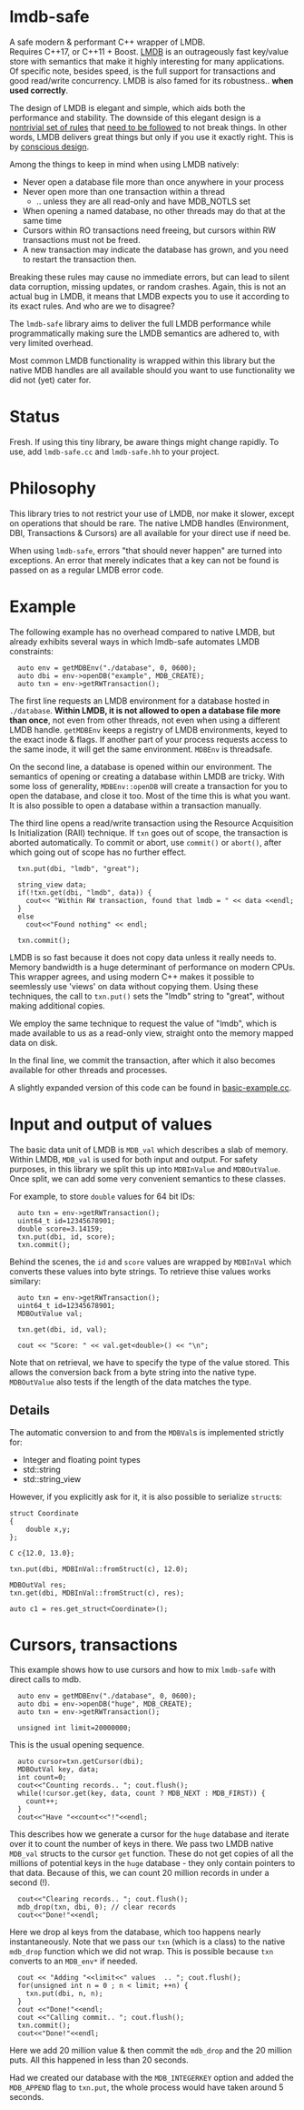 # lmdb-safe
A safe modern & performant C++ wrapper of LMDB.  
Requires C++17, or C++11 + Boost.
[LMDB](http://www.lmdb.tech/doc/index.html) is an outrageously fast
key/value store with semantics that make it highly interesting for many
applications.  Of specific note, besides speed, is the full support for
transactions and good read/write concurrency.  LMDB is also famed for its
robustness..  **when used correctly**.

The design of LMDB is elegant and simple, which aids both the performance
and stability. The downside of this elegant design is a [nontrivial set of
rules](http://www.lmdb.tech/doc/starting.html)
that [need to be followed](http://www.lmdb.tech/doc/group__mdb.html) to not break things. In other words, LMDB delivers
great things but only if you use it exactly right. This is by [conscious
design](https://twitter.com/hyc_symas/status/1056168832606392320). 

Among the things to keep in mind when using LMDB natively:

 * Never open a database file more than once anywhere in your process
 * Never open more than one transaction within a thread
   * .. unless they are all read-only and have MDB_NOTLS set
 * When opening a named database, no other threads may do that at the same time
 * Cursors within RO transactions need freeing, but cursors within RW
 transactions must not be freed. 
 * A new transaction may indicate the database has grown, and you need to
   restart the transaction then.

Breaking these rules may cause no immediate errors, but can lead to silent
data corruption, missing updates, or random crashes. Again, this is not an
actual bug in LMDB, it means that LMDB expects you to use it according to
its exact rules. And who are we to disagree?

The `lmdb-safe` library aims to deliver the full LMDB performance while
programmatically making sure the LMDB semantics are adhered to, with very
limited overhead.

Most common LMDB functionality is wrapped within this library but the native
MDB handles are all available should you want to use functionality we did
not (yet) cater for.

# Status
Fresh. If using this tiny library, be aware things might change
rapidly. To use, add `lmdb-safe.cc` and `lmdb-safe.hh` to your project.

# Philosophy
This library tries to not restrict your use of LMDB, nor make it slower,
except on operations that should be rare. The native LMDB handles
(Environment, DBI, Transactions & Cursors) are all available for your direct
use if need be.

When using `lmdb-safe`, errors "that should never happen" are turned into
exceptions. An error that merely indicates that a key can not be found is
passed on as a regular LMDB error code.

# Example
The following example has no overhead compared to native LMDB, but already
exhibits several ways in which lmdb-safe automates LMDB constraints:
```
  auto env = getMDBEnv("./database", 0, 0600);
  auto dbi = env->openDB("example", MDB_CREATE);
  auto txn = env->getRWTransaction();
```

The first line requests an LMDB environment for a database hosted in
`./database`.  **Within LMDB, it is not allowed to open a database file more
than once**, not even from other threads, not even when using a different
LMDB handle.  `getMDBEnv` keeps a registry of LMDB environments, keyed to
the exact inode & flags.  If another part of your process requests access to
the same inode, it will get the same environment. `MDBEnv` is threadsafe.

On the second line, a database is opened within our environment. The
semantics of opening or creating a database within LMDB are tricky. With
some loss of generality, `MDBEnv::openDB` will create a transaction for you
to open the database, and close it too. Most of the time this is what you
want. It is also possible to open a database within a transaction manually.

The third line opens a read/write transaction using the Resource Acquisition
Is Initialization (RAII) technique. If `txn` goes out of scope, the
transaction is aborted automatically. To commit or abort, use `commit()` or
`abort()`, after which going out of scope has no further effect.

```
  txn.put(dbi, "lmdb", "great");

  string_view data;
  if(!txn.get(dbi, "lmdb", data)) {
    cout<< "Within RW transaction, found that lmdb = " << data <<endl;
  }
  else
    cout<<"Found nothing" << endl;

  txn.commit();
```

LMDB is so fast because it does not copy data unless it really needs to.
Memory bandwidth is a huge determinant of performance on modern CPUs. This
wrapper agrees, and using modern C++ makes it possible to seemlessly use
'views' on data without copying them. Using these techniques, the call to
`txn.put()` sets the "lmdb" string to "great", without making additional
copies. 

We employ the same technique to request the value of "lmdb", which is made
available to us as a read-only view, straight onto the memory mapped data on
disk. 

In the final line, we commit the transaction, after which it also becomes
available for other threads and processes. 

A slightly expanded version of this code can be found in
[basic-example.cc](basic-example.cc).

# Input and output of values
The basic data unit of LMDB is `MDB_val` which describes a slab of memory.
Within LMDB, `MDB_val` is used for both input and output. For safety
purposes, in this library we split this up into `MDBInValue` and
`MDBOutValue`. Once split, we can add some very convenient semantics to these
classes.

For example, to store `double` values for 64 bit IDs:

```
  auto txn = env->getRWTransaction();
  uint64_t id=12345678901;
  double score=3.14159;
  txn.put(dbi, id, score);
  txn.commit();
```

Behind the scenes, the `id` and `score` values are wrapped by `MDBInVal`
which converts these values into byte strings. To retrieve thise values
works similary:

```
  auto txn = env->getRWTransaction();
  uint64_t id=12345678901;
  MDBOutValue val;

  txn.get(dbi, id, val);

  cout << "Score: " << val.get<double>() << "\n";
```

Note that on retrieval, we have to specify the type of the value stored.
This allows the conversion back from a byte string into the native type.
`MDBOutValue` also tests if the length of the data matches the type.

## Details
The automatic conversion to and from the `MDBVal`s is implemented strictly
for:

 * Integer and floating point types
 * std::string
 * std::string_view

However, if you explicitly ask for it, it is also possible to serialize
`struct`s:

```
struct Coordinate
{
	double x,y;
};

C c{12.0, 13.0};

txn.put(dbi, MDBInVal::fromStruct(c), 12.0);

MDBOutVal res;
txn.get(dbi, MDBInVal::fromStruct(c), res);

auto c1 = res.get_struct<Coordinate>();
```

# Cursors, transactions
This example shows how to use cursors and how to mix `lmdb-safe` with direct
calls to mdb.

```
  auto env = getMDBEnv("./database", 0, 0600);
  auto dbi = env->openDB("huge", MDB_CREATE);
  auto txn = env->getRWTransaction();

  unsigned int limit=20000000;
```

This is the usual opening sequence.

```
  auto cursor=txn.getCursor(dbi);
  MDBOutVal key, data;
  int count=0;
  cout<<"Counting records.. "; cout.flush();
  while(!cursor.get(key, data, count ? MDB_NEXT : MDB_FIRST)) {
    count++;
  }
  cout<<"Have "<<count<<"!"<<endl;
```

This describes how we generate a cursor for the `huge` database and iterate
over it to count the number of keys in there. We pass two LMDB native
`MDB_val` structs to the cursor `get` function. These do not get copies of
all the millions of potential keys in the `huge` database - they only
contain pointers to that data. Because of this, we can count 20 million
records in under a second (!).
  
```
  cout<<"Clearing records.. "; cout.flush();
  mdb_drop(txn, dbi, 0); // clear records
  cout<<"Done!"<<endl;
```

Here we drop al keys from the database, which too happens nearly
instantaneously. Note that we pass our `txn` (which is a class) to the
native `mdb_drop` function which we did not wrap. This is possible because
`txn` converts to an `MDB_env*` if needed.

```
  cout << "Adding "<<limit<<" values  .. "; cout.flush();
  for(unsigned int n = 0 ; n < limit; ++n) {
    txn.put(dbi, n, n);
  }
  cout <<"Done!"<<endl;
  cout <<"Calling commit.. "; cout.flush();
  txn.commit();
  cout<<"Done!"<<endl;
```

Here we add 20 million value & then commit the `mdb_drop` and the 20 million
puts.  All this happened in less than 20 seconds.

Had we created our database with the `MDB_INTEGERKEY` option and added the
`MDB_APPEND` flag to `txn.put`, the whole process would have taken around 5
seconds.